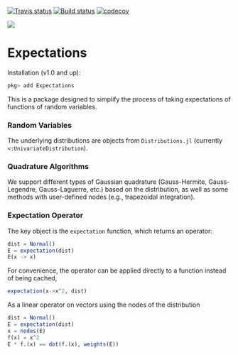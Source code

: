 [![Travis status](https://travis-ci.org/QuantEcon/Expectations.jl.svg?branch=master)](https://travis-ci.org/QuantEcon/Expectations.jl)
[![Build status](https://ci.appveyor.com/api/projects/status/i67ucrxj4yf1kdx8?svg=true)](https://ci.appveyor.com/project/arnavs/expectations-jl)
[![codecov](https://codecov.io/gh/QuantEcon/Expectations.jl/branch/master/graph/badge.svg)](https://codecov.io/gh/QuantEcon/Expectations.jl)

[![](https://img.shields.io/badge/docs-latest-blue.svg)](https://QuantEcon.github.io/Expectations.jl/latest)

# Expectations

Installation (v1.0 and up):
```julia
pkg> add Expectations
```

This is a package designed to simplify the process of taking expectations of functions of random variables. 

### Random Variables 

The underlying distributions are objects from `Distributions.jl` (currently `<:UnivariateDistribution`).

### Quadrature Algorithms

We support different types of Gaussian quadrature (Gauss-Hermite, Gauss-Legendre, Gauss-Laguerre, etc.) based on the distribution, as well as some methods
with user-defined nodes (e.g., trapezoidal integration).

### Expectation Operator

The key object is the `expectation` function, which returns an operator:

```julia
dist = Normal()
E = expectation(dist)
E(x -> x)
```
For convenience, the operator can be applied directly to a function instead of being cached,
```julia
expectation(x->x^2, dist)
```

As a linear operator on vectors using the nodes of the distribution
```julia
dist = Normal()
E = expectation(dist)
x = nodes(E)
f(x) = x^2
E * f.(x) == dot(f.(x), weights(E))
```
